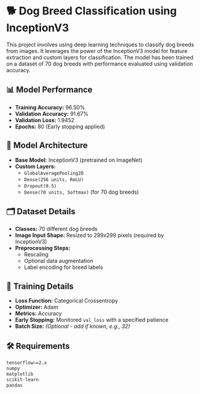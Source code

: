 
# 🐕 Dog Breed Classification using InceptionV3

This project involves using deep learning techniques to classify dog breeds from images. It leverages the power of the InceptionV3 model for feature extraction and custom layers for classification. The model has been trained on a dataset of 70 dog breeds with performance evaluated using validation accuracy.

## 📊 Model Performance
- **Training Accuracy:** 96.50%
- **Validation Accuracy:** 91.67%
- **Validation Loss:** 1.9452
- **Epochs:** 80 (Early stopping applied)

## 🧠 Model Architecture
- **Base Model:** InceptionV3 (pretrained on ImageNet)
- **Custom Layers:**
  - `GlobalAveragePooling2D`
  - `Dense(256 units, ReLU)`
  - `Dropout(0.5)`
  - `Dense(70 units, Softmax)` (for 70 dog breeds)

## 🗂 Dataset Details
- **Classes:** 70 different dog breeds
- **Image Input Shape:** Resized to 299x299 pixels (required by InceptionV3)
- **Preprocessing Steps:**
  - Rescaling
  - Optional data augmentation
  - Label encoding for breed labels

## 🧪 Training Details
- **Loss Function:** Categorical Crossentropy
- **Optimizer:** Adam
- **Metrics:** Accuracy
- **Early Stopping:** Monitored `val_loss` with a specified patience
- **Batch Size:** *(Optional - add if known, e.g., 32)*

## 🛠️ Requirements
```bash
tensorflow>=2.x
numpy
matplotlib
scikit-learn
pandas
